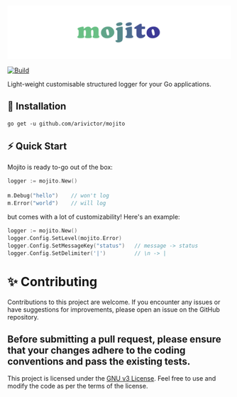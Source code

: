 ![mojito](image.png)

[![Build](https://github.com/arivictor/mojito/actions/workflows/go.yml/badge.svg)](https://github.com/arivictor/mojito/actions/workflows/go.yml)

Light-weight customisable structured logger for your Go applications.

## 🚀 Installation

```shell
go get -u github.com/arivictor/mojito
```

## ⚡️ Quick Start
Mojito is ready to-go out of the box:

```go
logger := mojito.New()

m.Debug("hello")    // won't log
m.Error("world")    // will log
```

but comes with a lot of customizability! Here's an example:

```go
logger := mojito.New()
logger.Config.SetLevel(mojito.Error)
logger.Config.SetMessageKey("status")   // message -> status
logger.Config.SetDelimiter('|')         // \n -> |
```

# ✨ Contributing

Contributions to this project are welcome. If you encounter any issues or have suggestions for improvements, please open an issue on the GitHub repository.

Before submitting a pull request, please ensure that your changes adhere to the coding conventions and pass the existing tests.
---
This project is licensed under the [GNU v3 License](LICENSE). Feel free to use and modify the code as per the terms of the license.